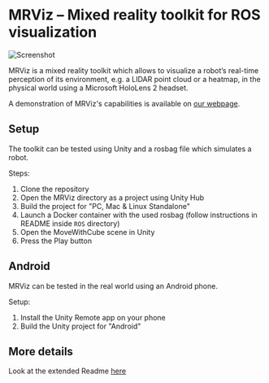 # MRViz – Mixed reality toolkit for ROS visualization

![Screenshot](./Screenshot.png)

MRViz is a mixed reality toolkit which allows to visualize a robot’s real-time perception of its environment, e.g. a LIDAR point cloud or a heatmap, in the physical world using a Microsoft HoloLens 2 headset.

A demonstration of MRViz's capabilities is available on [our webpage](https://mrviz.vercel.app).


## Setup
The toolkit can be tested using Unity and a rosbag file which simulates a robot.

Steps:
1. Clone the repository
2. Open the MRViz directory as a project using Unity Hub
3. Build the project for "PC, Mac & Linux Standalone"
4. Launch a Docker container with the used rosbag (follow instructions in README inside ```ROS``` directory)
5. Open the MoveWithCube scene in Unity
6. Press the Play button

## Android
MRViz can be tested in the real world using an Android phone.

Setup:
1. Install the Unity Remote app on your phone
2. Build the Unity project for "Android"

## More details

Look at the extended Readme [here](README_detailed.md)
